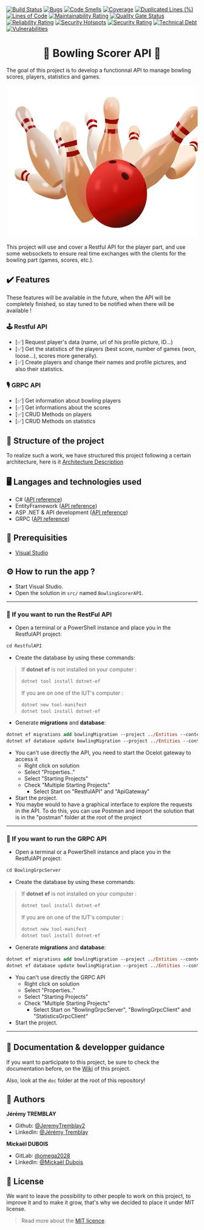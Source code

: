 [![Build Status](https://codefirst.iut.uca.fr/api/badges/jeremy.tremblay/bowling-scorer-api/status.svg)](https://codefirst.iut.uca.fr/jeremy.tremblay/bowling-scorer-api)
[![Bugs](https://codefirst.iut.uca.fr/sonar/api/project_badges/measure?project=bowling-scorer-api&metric=bugs&token=249c19b1a829285d93c10d5a8ea13706901d6f71)](https://codefirst.iut.uca.fr/sonar/dashboard?id=bowling-scorer-api-token)
[![Code Smells](https://codefirst.iut.uca.fr/sonar/api/project_badges/measure?project=bowling-scorer-api&metric=code_smells&token=249c19b1a829285d93c10d5a8ea13706901d6f71)](https://codefirst.iut.uca.fr/sonar/dashboard?id=bowling-scorer-api-token)
[![Coverage](https://codefirst.iut.uca.fr/sonar/api/project_badges/measure?project=bowling-scorer-api&metric=coverage&token=249c19b1a829285d93c10d5a8ea13706901d6f71)](https://codefirst.iut.uca.fr/sonar/dashboard?id=bowling-scorer-api)
[![Duplicated Lines (%)](https://codefirst.iut.uca.fr/sonar/api/project_badges/measure?project=bowling-scorer-api&metric=duplicated_lines_density&token=249c19b1a829285d93c10d5a8ea13706901d6f71)](https://codefirst.iut.uca.fr/sonar/dashboard?id=bowling-scorer-api)
[![Lines of Code](https://codefirst.iut.uca.fr/sonar/api/project_badges/measure?project=bowling-scorer-api&metric=ncloc&token=249c19b1a829285d93c10d5a8ea13706901d6f71)](https://codefirst.iut.uca.fr/sonar/dashboard?id=bowling-scorer-api)
[![Maintainability Rating](https://codefirst.iut.uca.fr/sonar/api/project_badges/measure?project=bowling-scorer-api&metric=sqale_rating&token=249c19b1a829285d93c10d5a8ea13706901d6f71)](https://codefirst.iut.uca.fr/sonar/dashboard?id=bowling-scorer-api)
[![Quality Gate Status](https://codefirst.iut.uca.fr/sonar/api/project_badges/measure?project=bowling-scorer-api&metric=alert_status&token=249c19b1a829285d93c10d5a8ea13706901d6f71)](https://codefirst.iut.uca.fr/sonar/dashboard?id=bowling-scorer-api)
[![Reliability Rating](https://codefirst.iut.uca.fr/sonar/api/project_badges/measure?project=bowling-scorer-api&metric=reliability_rating&token=249c19b1a829285d93c10d5a8ea13706901d6f71)](https://codefirst.iut.uca.fr/sonar/dashboard?id=bowling-scorer-api)
[![Security Hotspots](https://codefirst.iut.uca.fr/sonar/api/project_badges/measure?project=bowling-scorer-api&metric=security_hotspots&token=249c19b1a829285d93c10d5a8ea13706901d6f71)](https://codefirst.iut.uca.fr/sonar/dashboard?id=bowling-scorer-api)
[![Security Rating](https://codefirst.iut.uca.fr/sonar/api/project_badges/measure?project=bowling-scorer-api&metric=security_rating&token=249c19b1a829285d93c10d5a8ea13706901d6f71)](https://codefirst.iut.uca.fr/sonar/dashboard?id=bowling-scorer-api)
[![Technical Debt](https://codefirst.iut.uca.fr/sonar/api/project_badges/measure?project=bowling-scorer-api&metric=sqale_index&token=249c19b1a829285d93c10d5a8ea13706901d6f71)](https://codefirst.iut.uca.fr/sonar/dashboard?id=bowling-scorer-api)
[![Vulnerabilities](https://codefirst.iut.uca.fr/sonar/api/project_badges/measure?project=bowling-scorer-api&metric=vulnerabilities&token=249c19b1a829285d93c10d5a8ea13706901d6f71)](https://codefirst.iut.uca.fr/sonar/dashboard?id=bowling-scorer-api)

<h1 align="center">🎳 Bowling Scorer API 🎳</h1>

The goal of this project is to develop a functionnal API to manage bowling scores, players, statistics and games.

<p align="center">
    <img src="./doc/images/bowling.png" height="400"/>
</p>

This project will use and cover a Restful API for the player part, and use some websockets to ensure real time exchanges with the clients for the bowling part (games, scores, etc.).

## ✔️ Features

These features will be available in the future, when the API will be completely finished, so stay tuned to be notified when there will be available !

### 🕹️ Restful API
- [✅] Request player's data (name, url of his profile picture, ID...)
- [✅] Get the statistics of the players (best score, number of games (won, loose...), scores more generally).
- [✅] Create players and change their names and profile pictures, and also their statistics.

### 🎙️ GRPC API
- [✅] Get information about bowling players
- [✅] Get informations about the scores
- [✅] CRUD Methods on players
- [✅] CRUD Methods on statistics

## 🧱 Structure of the project

To realize such a work, we have structured this project following a certain architecture, here is it [Architecture Description](description-architecture.md)

## 🖥️ Langages and technologies used

- C# ([API reference](https://learn.microsoft.com/en-US/dotnet/csharp/))
- EntityFramework ([API reference](https://learn.microsoft.com/en-US/ef/))
- ASP .NET & API development ([API reference](https://learn.microsoft.com/en-US/aspnet/core/))
- GRPC ([API reference](https://learn.microsoft.com/fr-fr/aspnet/core/grpc/basics?view=aspnetcore-7.0))

## 🧵 Prerequisities

- [Visual Studio](https://visualstudio.microsoft.com/en/)

## ⚙️ How to run the app ?

* Start Visual Studio.
* Open the solution in `src/` named `BowlingScorerAPI`.
---
### 🔖 If you want to run the RestFul API

* Open a terminal or a PowerShell instance and place you in the RestfulAPI project:
```ps
cd RestfulAPI
```
* Create the database by using these commands: 

> If **dotnet ef** is not installed on your computer :
>```ps
>dotnet tool install dotnet-ef
>```
>If you are on one of the IUT's computer :
>```ps
>dotnet new tool-manifest
>dotnet tool install dotnet-ef
>```

* Generate **migrations** and **database**:
```ps
dotnet ef migrations add bowlingMigration --project ../Entities --context BowlingDbContext
dotnet ef database update bowlingMigration --project ../Entities --context BowlingDbContext
```
* You can't use directly the API, you need to start the Ocelot gateway to access it
    * Right click on solution
    * Select "Properties.."
    * Select "Starting Projects"
    * Check "Multiple Starting Projects"
        * Select Start on "RestfulAPI" and "ApiGateway"
* Start the project.
* You maybe would to have a graphical interface to explore the requests in the API. To do this, you can use Postman and import the solution that is in the "postman" folder at the root of the project
---
### 🔖 If you want to run the GRPC API
* Open a terminal or a PowerShell instance and place you in the RestfulAPI project:
```ps
cd BowlingGrpcServer
```
* Create the database by using these commands: 

> If **dotnet ef** is not installed on your computer :
>```ps
>dotnet tool install dotnet-ef
>```
>If you are on one of the IUT's computer :
>```ps
>dotnet new tool-manifest
>dotnet tool install dotnet-ef
>```

* Generate **migrations** and **database**:
```ps
dotnet ef migrations add bowlingMigration --project ../Entities --context BowlingDbContext
dotnet ef database update bowlingMigration --project ../Entities --context BowlingDbContext
```
* You can't use directly the GRPC API
    * Right click on solution
    * Select "Properties.."
    * Select "Starting Projects"
    * Check "Multiple Starting Projects"
        * Select Start on "BowlingGrpcServer", "BowlingGrpcClient" and "StatisticsGrpcClient"
* Start the project.
---

## 📌 Documentation & developper guidance

If you want to participate to this project, be sure to check the documentation before, on the [Wiki](https://codefirst.iut.uca.fr/git/jeremy.tremblay/bowling-scorer-api/wiki) of this project.

Also, look at the `doc` folder at the root of this repository!

## 👤 Authors

**Jérémy TREMBLAY**

* Github: [@JeremyTremblay2](https://github.com/JeremyTremblay2)
* LinkedIn: [@Jérémy Tremblay](https://fr.linkedin.com/in/j%C3%A9r%C3%A9my-tremblay2)

**Mickaël DUBOIS**

* GitLab: [@omega2028](https://gitlab.com/omega2028)
* LinkedIn: [@Mickaël Dubois](https://www.linkedin.com/in/micka%C3%ABl-dubois-174827212/)

## 📝 License

We want to leave the possibility to other people to work on this project, to improve it and to make it grow, that's why we decided to place it under MIT license.

> Read more about the [MIT licence](https://opensource.org/licenses/MIT).